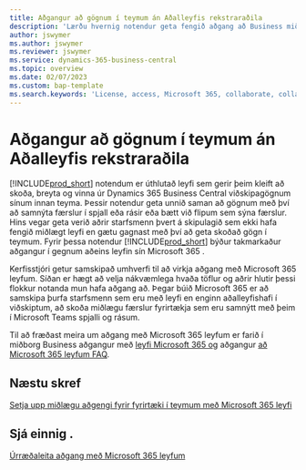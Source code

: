```yaml
---
title: Aðgangur að gögnum í teymum án Aðalleyfis rekstraraðila
description: 'Lærðu hvernig notendur geta fengið aðgang að Business miðlægu gögn í  Microsoft Teams  spjalli og rásum, með aðeins  Microsoft 365  leyfi en ekkert aðalleyfi fyrirtækja.'
author: jswymer
ms.author: jswymer
ms.reviewer: jswymer
ms.service: dynamics-365-business-central
ms.topic: overview
ms.date: 02/07/2023
ms.custom: bap-template
ms.search.keywords: 'License, access, Microsoft 365, collaborate, collaboration, Teams, Microsoft Teams'
---
```


# <a name="access-data-in-teams-without-business-central-license"></a>Aðgangur að gögnum í teymum án Aðalleyfis rekstraraðila

[!INCLUDE[prod_short](includes/prod_short.md)] notendum er úthlutað leyfi sem gerir þeim kleift að skoða, breyta og vinna úr  Dynamics 365 Business Central  viðskipagögnum sínum innan teyma. Þessir notendur geta unnið saman að gögnum með því að samnýta færslur í spjall eða rásir eða bætt við flipum sem sýna færslur. Hins vegar geta verið aðrir starfsmenn þvert á skipulagið sem ekki hafa fengið miðlægt leyfi en gætu gagnast með því að geta skoðað gögn í teymum. Fyrir þessa notendur  [!INCLUDE[prod_short](includes/prod_short.md)]  býður takmarkaður aðgangur í gegnum aðeins leyfin sín Microsoft 365 .  

Kerfisstjóri getur samskipað umhverfi til að virkja aðgang með  Microsoft 365  leyfum. Síðan er hægt að velja nákvæmlega hvaða töflur og aðrir hlutir þessi flokkur notanda mun hafa aðgang að. Þegar búið  Microsoft 365  er að samskipa þurfa starfsmenn sem eru með leyfi en enginn aðalleyfishafi í viðskiptum, að skoða miðlægu færslur fyrirtækja sem eru samnýtt með þeim í  Microsoft Teams  spjalli og rásum.

Til að fræðast meira um aðgang með  Microsoft 365  leyfum er farið í miðborg Business aðgangur með  [leyfi  Microsoft 365  og](admin-access-with-m365-license.md)  aðgangur  [að  Microsoft 365  leyfum FAQ](admin-access-with-m365-license-faq.md).

## <a name="next-steps"></a>Næstu skref

[Setja upp miðlægu aðgengi fyrir fyrirtæki í teymum með  Microsoft 365  leyfi](admin-access-with-m365-license-setup.md)  

## <a name="see-also"></a>Sjá einnig .

[Úrræðaleita aðgang með Microsoft 365 leyfum](admin-access-with-m365-license-troubleshooting.md)  
